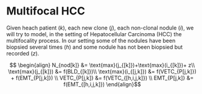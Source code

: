 # Multifocal HCC

Given heach patient ($k$), each new clone ($j$), each non-clonal nodule ($i$), we will try to model, in the setting of Hepatocellular Carcinoma (HCC) the multifocality process. In our setting some of the nodules have been biopsied several times ($h$) and some nodule has not been biopsied but recorded ($z$).

```math

\begin{align}
N_{nod[k]} &= \text{max}(j_{[k]})+\text{max}(i_{[k]})+ z\\
\text{max}(j_{[k]}) &= f(BLD_{[k]})\\
\text{max}(i_{[j,k]}) &= f(VETC_{P[j,k]}) + f(EMT_{P[j,k]}) \\
VETC_{P[j,k]} &= f(VETC_{[h,i,j,k]}) \\
EMT_{P[j,k]} &= f(EMT_{[h,i,j,k]})
\end{align}
```
